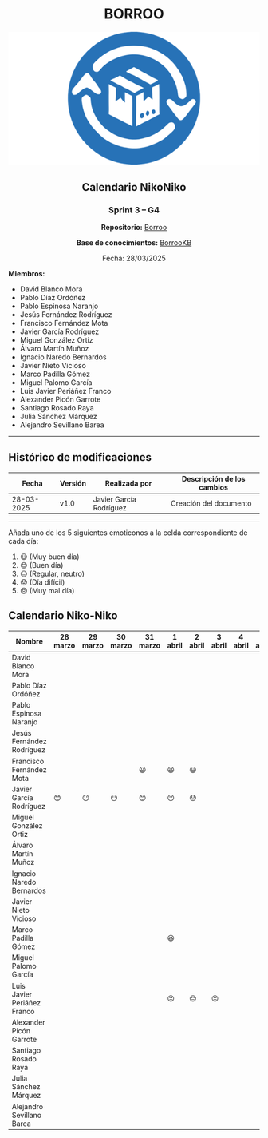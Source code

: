 <div align=center>

# BORROO

![](../imagenes/borrooLogo.png)

## Calendario NikoNiko

### Sprint 3 – G4

**Repositorio:** [Borroo](https://github.com/ISPP-2425-G4/borroo)

**Base de conocimientos:** [BorrooKB](https://borrookb.netlify.app/)

Fecha: 28/03/2025

</div>

**Miembros:**

- David Blanco Mora
- Pablo Díaz Ordóñez
- Pablo Espinosa Naranjo
- Jesús Fernández Rodríguez
- Francisco Fernández Mota
- Javier García Rodríguez
- Miguel González Ortiz
- Álvaro Martín Muñoz
- Ignacio Naredo Bernardos
- Javier Nieto Vicioso
- Marco Padilla Gómez
- Miguel Palomo García
- Luis Javier Periáñez Franco
- Alexander Picón Garrote
- Santiago Rosado Raya
- Julia Sánchez Márquez
- Alejandro Sevillano Barea

---

## **Histórico de modificaciones**

| Fecha      | Versión | Realizada por           | Descripción de los cambios |
| ---------- | ------- | ----------------------- | -------------------------- |
| 28-03-2025 | v1.0    | Javier García Rodríguez | Creación del documento     |

---

Añada uno de los 5 siguientes emoticonos a la celda correspondiente de cada día:

1. :smiley: (Muy buen día)
2. :blush: (Buen día)
3. :neutral_face: (Regular, neutro)
4. :worried: (Día difícil)
5. :angry: (Muy mal día)

## Calendario Niko-Niko

| Nombre                      | 28 marzo | 29 marzo | 30 marzo | 31 marzo | 1 abril | 2 abril | 3 abril | 4 abril | 5 abril | 6 abril | 7 abril | 8 abril | 9 abril | 10 abril |
|-----------------------------|----------|----------|----------|----------|---------|---------|---------|---------|---------|---------|---------|---------|---------|----------|
| David Blanco Mora           |          |          |          |          |         |         |         |         |         |         |         |         |         |          |
| Pablo Díaz Ordóñez          |          |          |          |          |         |         |         |         |         |         |         |         |         |          |
| Pablo Espinosa Naranjo      |          |          |          |          |         |         |         |         |         |         |         |         |         |          |
| Jesús Fernández Rodríguez   |          |          |          |          |         |         |         |         |         |         |         |         |         |          |
| Francisco Fernández Mota    |          |          |          | :smiley: | :smiley: | :smiley: |         |         |         |         |         |         |         |          |
| Javier García Rodríguez     |:blush:|:neutral_face:|:neutral_face:|:blush:|:neutral_face:|:worried:|         |         |         |         |         |         |         |          |
| Miguel González Ortiz       |          |          |          |          |         |         |         |         |         |         |         |         |         |          |
| Álvaro Martín Muñoz         |          |          |          |          |         |         |         |         |         |         |         |         |         |          |
| Ignacio Naredo Bernardos    |          |          |          |          |         |         |         |         |         |         |         |         |         |          |
| Javier Nieto Vicioso        |          |          |          |          |         |         |         |         |         |         |         |         |         |          |
| Marco Padilla Gómez         |          |          |          |          |:smiley: |         |         |         |         |         |         |         |         |          |
| Miguel Palomo García        |          |          |          |          |         |         |         |         |         |         |         |         |         |          |
| Luis Javier Periáñez Franco |          |          |          |          |   :neutral_face:      |     :neutral_face:    |    :neutral_face:     |         |         |         |         |         |         |          |
| Alexander Picón Garrote     |          |          |          |          |         |         |         |         |         |         |         |         |         |          |
| Santiago Rosado Raya        |          |          |          |          |         |         |         |         |         |         |         |         |         |          |
| Julia Sánchez Márquez       |          |          |          |          |         |         |         |         |         |         |         |         |         |          |
| Alejandro Sevillano Barea   |          |          |          |          |         |         |         |         |         |         |         |         |         |          |
